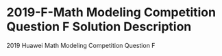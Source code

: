 # 2019-F-Math Modeling Competition Question F Solution Description
2019 Huawei Math Modeling Competition Question F
